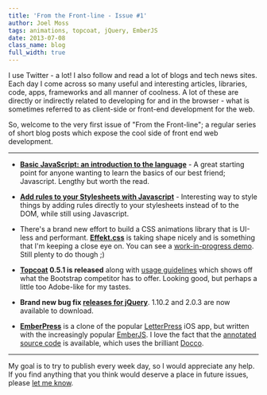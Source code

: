 ```yaml
---
title: 'From the Front-line - Issue #1'
author: Joel Moss
tags: animations, topcoat, jQuery, EmberJS
date: 2013-07-08
class_name: blog
full_width: true
---
```


I use Twitter - a lot! I also follow and read a lot of blogs and tech news sites. Each day I come across so many useful and interesting articles, libraries, code, apps, frameworks and all manner of coolness. A lot of these are directly or indirectly related to developing for and in the browser - what is sometimes referred to as client-side or front-end development for the web.

So, welcome to the very first issue of "From the Front-line"; a regular series of short blog posts which expose the cool side of front end web development.

---

 - **[Basic JavaScript: an introduction to the language](http://www.2ality.com/2013/06/basic-javascript.html)** - A great starting point for anyone wanting to learn the basics of our best friend; Javascript. Lengthy but worth the read.

 - **[Add rules to your Stylesheets with Javascript](http://davidwalsh.name/add-rules-stylesheets)** - Interesting way to style things by adding rules directly to your stylesheets instead of to the DOM, while still using Javascript.

 - There's a brand new effort to build a CSS animations library that is UI-less and performant. **[Effekt.css](https://github.com/h5bp/Effeckt.css)** is taking shape nicely and is something that I'm keeping a close eye on. You can see a [work-in-progress demo](http://h5bp.github.io/Effeckt.css/). Still plenty to do though ;)

 - **[Topcoat](http://topcoat.io) 0.5.1 is released** along with [usage guidelines](http://topcoat.io/topcoat/) which shows off what the Bootstrap competitor has to offer. Looking good, but perhaps a little too Adobe-like for my tastes.

 - **Brand new bug fix [releases for jQuery](http://blog.jquery.com/2013/07/03/jquery-1-10-2-and-2-0-3-released/)**.  1.10.2 and 2.0.3 are now available to download.

 - **[EmberPress](http://emberpress.eviltrout.com/)** is a clone of the popular [LetterPress](http://www.atebits.com/letterpress/) iOS app, but written with the increasingly popular [EmberJS](http://emberjs.com). I love the fact that the [annotated source code](http://emberpress.eviltrout.com/docs/emberpress.html) is available, which uses the brilliant [Docco](http://jashkenas.github.io/docco/).

---

My goal is to try to publish every week day, so I would appreciate any help. If you find anything that you think would deserve a place in future issues, please [let me know](mailto:jmoss@codio.com).
